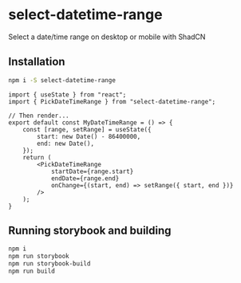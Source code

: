 # select-datetime-range

Select a date/time range on desktop or mobile with ShadCN

## Installation

```bash
npm i -S select-datetime-range

```

```tsx
import { useState } from "react";
import { PickDateTimeRange } from "select-datetime-range";

// Then render...
export default const MyDateTimeRange = () => {
    const [range, setRange] = useState({
        start: new Date() - 86400000,
        end: new Date(),
    });
    return (
        <PickDateTimeRange
            startDate={range.start}
            endDate={range.end}
            onChange={(start, end) => setRange({ start, end })}
        />
    );
}
```

## Running storybook and building

```bash
npm i
npm run storybook
npm run storybook-build
npm run build
```
